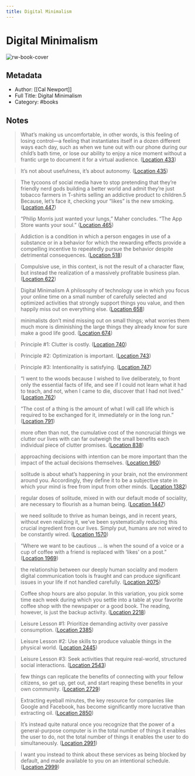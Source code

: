 ```yaml
---
title: Digital Minimalism
---
```

# Digital Minimalism

![rw-book-cover](https://images-na.ssl-images-amazon.com/images/I/51JIFuURUZL._SL200_.jpg)

## Metadata
- Author: [[Cal Newport]]
- Full Title: Digital Minimalism
- Category: #books

## Notes
> What’s making us uncomfortable, in other words, is this feeling of losing control—a feeling that instantiates itself in a dozen different ways each day, such as when we tune out with our phone during our child’s bath time, or lose our ability to enjoy a nice moment without a frantic urge to document it for a virtual audience. ([Location 433](https://readwise.io/to_kindle?action=open&asin=B07D1G6DTF&location=433))

> It’s not about usefulness, it’s about autonomy. ([Location 435](https://readwise.io/to_kindle?action=open&asin=B07D1G6DTF&location=435))

> The tycoons of social media have to stop pretending that they’re friendly nerd gods building a better world and admit they’re just tobacco farmers in T-shirts selling an addictive product to children.5 Because, let’s face it, checking your “likes” is the new smoking. ([Location 447](https://readwise.io/to_kindle?action=open&asin=B07D1G6DTF&location=447))

> “Philip Morris just wanted your lungs,” Maher concludes. “The App Store wants your soul.” ([Location 465](https://readwise.io/to_kindle?action=open&asin=B07D1G6DTF&location=465))

> Addiction is a condition in which a person engages in use of a substance or in a behavior for which the rewarding effects provide a compelling incentive to repeatedly pursue the behavior despite detrimental consequences. ([Location 518](https://readwise.io/to_kindle?action=open&asin=B07D1G6DTF&location=518))

> Compulsive use, in this context, is not the result of a character flaw, but instead the realization of a massively profitable business plan. ([Location 622](https://readwise.io/to_kindle?action=open&asin=B07D1G6DTF&location=622))

> Digital Minimalism A philosophy of technology use in which you focus your online time on a small number of carefully selected and optimized activities that strongly support things you value, and then happily miss out on everything else. ([Location 658](https://readwise.io/to_kindle?action=open&asin=B07D1G6DTF&location=658))

> minimalists don’t mind missing out on small things; what worries them much more is diminishing the large things they already know for sure make a good life good. ([Location 674](https://readwise.io/to_kindle?action=open&asin=B07D1G6DTF&location=674))

> Principle #1: Clutter is costly. ([Location 740](https://readwise.io/to_kindle?action=open&asin=B07D1G6DTF&location=740))

> Principle #2: Optimization is important. ([Location 743](https://readwise.io/to_kindle?action=open&asin=B07D1G6DTF&location=743))

> Principle #3: Intentionality is satisfying. ([Location 747](https://readwise.io/to_kindle?action=open&asin=B07D1G6DTF&location=747))

> “I went to the woods because I wished to live deliberately, to front only the essential facts of life, and see if I could not learn what it had to teach, and not, when I came to die, discover that I had not lived.” ([Location 762](https://readwise.io/to_kindle?action=open&asin=B07D1G6DTF&location=762))

> “The cost of a thing is the amount of what I will call life which is required to be exchanged for it, immediately or in the long run.” ([Location 791](https://readwise.io/to_kindle?action=open&asin=B07D1G6DTF&location=791))

> more often than not, the cumulative cost of the noncrucial things we clutter our lives with can far outweigh the small benefits each individual piece of clutter promises. ([Location 838](https://readwise.io/to_kindle?action=open&asin=B07D1G6DTF&location=838))

> approaching decisions with intention can be more important than the impact of the actual decisions themselves. ([Location 960](https://readwise.io/to_kindle?action=open&asin=B07D1G6DTF&location=960))

> solitude is about what’s happening in your brain, not the environment around you. Accordingly, they define it to be a subjective state in which your mind is free from input from other minds. ([Location 1382](https://readwise.io/to_kindle?action=open&asin=B07D1G6DTF&location=1382))

> regular doses of solitude, mixed in with our default mode of sociality, are necessary to flourish as a human being. ([Location 1447](https://readwise.io/to_kindle?action=open&asin=B07D1G6DTF&location=1447))

> we need solitude to thrive as human beings, and in recent years, without even realizing it, we’ve been systematically reducing this crucial ingredient from our lives. Simply put, humans are not wired to be constantly wired. ([Location 1570](https://readwise.io/to_kindle?action=open&asin=B07D1G6DTF&location=1570))

> “Where we want to be cautious … is when the sound of a voice or a cup of coffee with a friend is replaced with ‘likes’ on a post.” ([Location 1969](https://readwise.io/to_kindle?action=open&asin=B07D1G6DTF&location=1969))

> the relationship between our deeply human sociality and modern digital communication tools is fraught and can produce significant issues in your life if not handled carefully. ([Location 2075](https://readwise.io/to_kindle?action=open&asin=B07D1G6DTF&location=2075))

> Coffee shop hours are also popular. In this variation, you pick some time each week during which you settle into a table at your favorite coffee shop with the newspaper or a good book. The reading, however, is just the backup activity. ([Location 2218](https://readwise.io/to_kindle?action=open&asin=B07D1G6DTF&location=2218))

> Leisure Lesson #1: Prioritize demanding activity over passive consumption. ([Location 2385](https://readwise.io/to_kindle?action=open&asin=B07D1G6DTF&location=2385))

> Leisure Lesson #2: Use skills to produce valuable things in the physical world. ([Location 2445](https://readwise.io/to_kindle?action=open&asin=B07D1G6DTF&location=2445))

> Leisure Lesson #3: Seek activities that require real-world, structured social interactions. ([Location 2543](https://readwise.io/to_kindle?action=open&asin=B07D1G6DTF&location=2543))

> few things can replicate the benefits of connecting with your fellow citizens, so get up, get out, and start reaping these benefits in your own community. ([Location 2729](https://readwise.io/to_kindle?action=open&asin=B07D1G6DTF&location=2729))

> Extracting eyeball minutes, the key resource for companies like Google and Facebook, has become significantly more lucrative than extracting oil. ([Location 2850](https://readwise.io/to_kindle?action=open&asin=B07D1G6DTF&location=2850))

> It’s instead quite natural once you recognize that the power of a general-purpose computer is in the total number of things it enables the user to do, not the total number of things it enables the user to do simultaneously. ([Location 2991](https://readwise.io/to_kindle?action=open&asin=B07D1G6DTF&location=2991))

> I want you instead to think about these services as being blocked by default, and made available to you on an intentional schedule. ([Location 2999](https://readwise.io/to_kindle?action=open&asin=B07D1G6DTF&location=2999))

